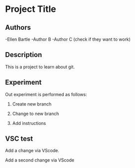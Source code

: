 # Project Title

## Authors

-Ellen Bartle
-Author B
-Author C (check if they want to work)

## Description

This is a project to learn about git. 

## Experiment

Out experiment is performed as follows:

1. Create new branch
   
2. Change to new branch
   
3. Add instructions

## VSC test

Add a change via VScode. 

Add a second change via VScode
